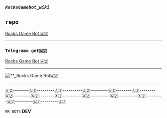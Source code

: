 ### **_```RocksGamebot_wiki```_**

## **```repo```**
 [Rocks Game Bot 🇦🇿](https://github.com/AzeMusic/RocksGamebot)

-------

### ```Telegrama get🇦🇿```
[Rocks Game Bot 🇦🇿](https://t.me/RocksGameAzBot)


-----------
![**_Rocks Game Bot🇦🇿](https://telegra.ph/file/5c242999b4efa27c107d5.jpg)



-----------------

🇦🇿--------🇦🇿---------🇦🇿----------🇦🇿---------🇦🇿--------🇦🇿--------🇦🇿---------🇦🇿--------🇦🇿----------🇦🇿----------🇦🇿----------🇦🇿---------🇦🇿---------🇦🇿---------🇦🇿


 ```MR BOTS``` **DEV**
